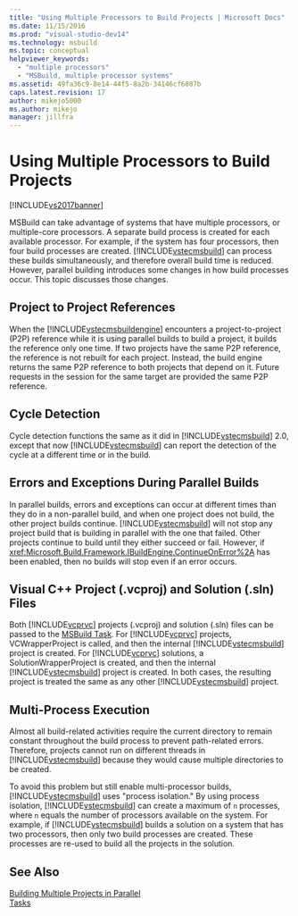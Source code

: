 ```yaml
---
title: "Using Multiple Processors to Build Projects | Microsoft Docs"
ms.date: 11/15/2016
ms.prod: "visual-studio-dev14"
ms.technology: msbuild
ms.topic: conceptual
helpviewer_keywords: 
  - "multiple processors"
  - "MSBuild, multiple processor systems"
ms.assetid: 49fa36c9-8e14-44f5-8a2b-34146cf6807b
caps.latest.revision: 17
author: mikejo5000
ms.author: mikejo
manager: jillfra
---
```

# Using Multiple Processors to Build Projects
[!INCLUDE[vs2017banner](../includes/vs2017banner.md)]

MSBuild can take advantage of systems that have multiple processors, or multiple-core processors. A separate build process is created for each available processor. For example, if the system has four processors, then four build processes are created. [!INCLUDE[vstecmsbuild](../includes/vstecmsbuild-md.md)] can process these builds simultaneously, and therefore overall build time is reduced. However, parallel building introduces some changes in how build processes occur. This topic discusses those changes.  
  
## Project to Project References  
 When the [!INCLUDE[vstecmsbuildengine](../includes/vstecmsbuildengine-md.md)] encounters a project-to-project (P2P) reference while it is using parallel builds to build a project, it builds the reference only one time. If two projects have the same P2P reference, the reference is not rebuilt for each project. Instead, the build engine returns the same P2P reference to both projects that depend on it. Future requests in the session for the same target are provided the same P2P reference.  
  
## Cycle Detection  
 Cycle detection functions the same as it did in [!INCLUDE[vstecmsbuild](../includes/vstecmsbuild-md.md)] 2.0, except that now [!INCLUDE[vstecmsbuild](../includes/vstecmsbuild-md.md)] can report the detection of the cycle at a different time or in the build.  
  
## Errors and Exceptions During Parallel Builds  
 In parallel builds, errors and exceptions can occur at different times than they do in a non-parallel build, and when one project does not build, the other project builds continue. [!INCLUDE[vstecmsbuild](../includes/vstecmsbuild-md.md)] will not stop any project build that is building in parallel with the one that failed. Other projects continue to build until they either succeed or fail. However, if <xref:Microsoft.Build.Framework.IBuildEngine.ContinueOnError%2A> has been enabled, then no builds will stop even if an error occurs.  
  
## Visual C++ Project (.vcproj) and Solution (.sln) Files  
 Both [!INCLUDE[vcprvc](../includes/vcprvc-md.md)] projects (.vcproj) and solution (.sln) files can be passed to the [MSBuild Task](../msbuild/msbuild-task.md). For [!INCLUDE[vcprvc](../includes/vcprvc-md.md)] projects, VCWrapperProject is called, and then the internal [!INCLUDE[vstecmsbuild](../includes/vstecmsbuild-md.md)] project is created. For [!INCLUDE[vcprvc](../includes/vcprvc-md.md)] solutions, a SolutionWrapperProject is created, and then the internal [!INCLUDE[vstecmsbuild](../includes/vstecmsbuild-md.md)] project is created. In both cases, the resulting project is treated the same as any other [!INCLUDE[vstecmsbuild](../includes/vstecmsbuild-md.md)] project.  
  
## Multi-Process Execution  
 Almost all build-related activities require the current directory to remain constant throughout the build process to prevent path-related errors. Therefore, projects cannot run on different threads in [!INCLUDE[vstecmsbuild](../includes/vstecmsbuild-md.md)] because they would cause multiple directories to be created.  
  
 To avoid this problem but still enable multi-processor builds, [!INCLUDE[vstecmsbuild](../includes/vstecmsbuild-md.md)] uses "process isolation." By using process isolation, [!INCLUDE[vstecmsbuild](../includes/vstecmsbuild-md.md)] can create a maximum of `n` processes, where `n` equals the number of processors available on the system. For example, if [!INCLUDE[vstecmsbuild](../includes/vstecmsbuild-md.md)] builds a solution on a system that has two processors, then only two build processes are created. These processes are re-used to build all the projects in the solution.  
  
## See Also  
 [Building Multiple Projects in Parallel](../msbuild/building-multiple-projects-in-parallel-with-msbuild.md)   
 [Tasks](../msbuild/msbuild-tasks.md)
